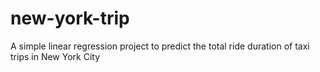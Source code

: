 # new-york-trip
A simple linear regression project to predict the total ride duration of taxi trips in New York City
